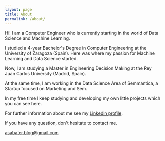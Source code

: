 ```yaml
---
layout: page
title: About
permalink: /about/
---
```


Hi! I am a Computer Engineer who is currently starting in the world of Data Science and Machine Learning.

I studied a 4-year Bachelor's Degree in Computer Engineering at the University of Zaragoza (Spain). Here was where my passion for Machine Learning and Data Science started.

Now, I am studying a Master in Engineering Decision Making at the Rey Juan Carlos University (Madrid, Spain). 

At the same time, I am working in the Data Science Area of Semmantica, a Startup focused on Marketing and Sem. 

In my free time I keep studying and developing my own little projects which you can see here.

For further information about me see my [Linkedin profile](https://www.linkedin.com/in/asabater94/).

If you have any question, don't hesitate to contact me.

[asabater.blog@gmail.com](mailto:asabater.blog@gmail.com)